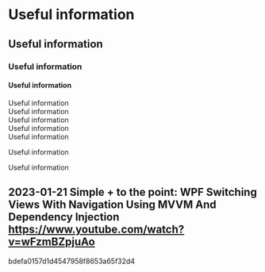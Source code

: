 ﻿# Useful information 
## Useful information 
### Useful information 
#### Useful information 
Useful information  
Useful information  
Useful information  
Useful information  
Useful information  

Useful information  

Useful information  

## 2023-01-21  Simple + to the point: WPF Switching Views With Navigation Using MVVM And Dependency Injection    https://www.youtube.com/watch?v=wFzmBZpjuAo

bdefa0157d1d4547958f8653a65f32d4